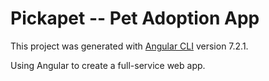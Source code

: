 # Pickapet -- Pet Adoption App

This project was generated with [Angular CLI](https://github.com/angular/angular-cli) version 7.2.1.

Using Angular to create a full-service web app.
